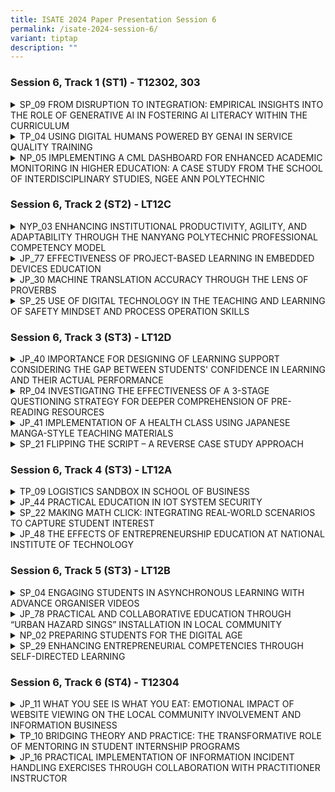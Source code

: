 ```yaml
---
title: ISATE 2024 Paper Presentation Session 6
permalink: /isate-2024-session-6/
variant: tiptap
description: ""
---
```

<h3>Session 6, Track 1 (ST1) - T12302, 303</h3>
<div data-type="detailGroup" class="isomer-accordion isomer-accordion-white">
<details class="isomer-details">
<summary>SP_09 FROM DISRUPTION TO INTEGRATION: EMPIRICAL INSIGHTS INTO THE ROLE
OF GENERATIVE AI IN FOSTERING AI LITERACY WITHIN THE CURRICULUM</summary>
<div data-type="detailsContent" class="isomer-details-content">
<p>Chia Tien Chern<sup>*,a</sup>, Lim Pei Chin<sup>a</sup>, Yanto Jakop<sup>a</sup> and
Victoria Ang<sup>b</sup>
</p>
<p><sup>a</sup>School of Mathematics and Science, Singapore Polytechnic,
Singapore, Singapore</p>
<p><sup>b</sup>School of Life Skills &amp; Communication, Singapore Polytechnic,
Singapore, Singapore</p>
<p><sup>*</sup><a href="mailto:Chia_Tien_Chern@sp.edu.sg" rel="noopener noreferrer nofollow" target="_blank">Chia_Tien_Chern@sp.edu.sg</a>
</p>
<p>Abstract</p>
<p>The recent advancement in AI, in particular Generative Artificial Intelligence
(GAI), presents both challenges and opportunities for the educational sector.
This study explores the integration of GAI within our curriculum, aiming
to enhance AI literacy among students and assess the pedagogical effectiveness
of GAI as a learning assistant. Through a comprehensive literature review,
we identify a notable gap in the systematic incorporation of GAI tools
in teaching and learning processes. Addressing this gap, our research proposes
to incorporate the IDEE model and Bloom’s Taxonomy into the development
of a practical framework for integrating GAI into educational curricula.
The intent of this fusion is to offer educators a systematic framework
by using Bloom’s Taxonomy’s structured approach of cognitive objectives
to advocate the positive and meaningful embracement of GAI tools in educational
settings.</p>
<p></p>
<p>This study presents a case study of integration of GAI into one module
of the Common Core Curriculum (CCC) suite: "Problem-Solving with Creative
and Computational Thinking" (PSCCT). We evaluate the impact of GAI integration
into the curriculum using a mixed-methods approach. The adaptation of the
Meta AI Literacy Scale (MAILS) facilitates a quantitative assessment of
students' AI literacy level. Qualitative data gathered from in-class activity
questions undergo thematic analysis to explore students' experiences and
interactions with GAI in learning activities targeted at different stages
of Bloom’s Taxonomy. This comprehensive approach combines the findings
to address two critical research questions: how the integration of GAI
into the curriculum influences the development of AI literacy among students,
and the effectiveness of integrating GAI into the curriculum.</p>
<p></p>
<p>This study aims to contribute significantly to the discourse on AI in
education by offering a practical framework for GAI integration, alongside
empirical evidence of its educational benefits and insights into its effectiveness.</p>
<p></p>
</div>
</details>
<details class="isomer-details">
<summary>TP_04 USING DIGITAL HUMANS POWERED BY GENAI IN SERVICE QUALITY TRAINING</summary>
<div data-type="detailsContent" class="isomer-details-content">
<p>Sherly Chiech<sup>*,a</sup>, Cyrena Cheong<sup>a</sup>, Tan Cheng Khoon<sup>a </sup>and
Tan Hock Soon<sup>a</sup>
</p>
<p><sup>a</sup>Temasek Polytechnic, Singapore</p>
<p><sup>*</sup><a href="mailto:Sherly_Chiech@tp.edu.sg" rel="noopener noreferrer nofollow" target="_blank">Sherly_Chiech@tp.edu.sg</a>
</p>
<p>Abstract</p>
<p>The objective of this pilot study is to investigate the effectiveness
of using digital humans powered by generative artificial intelligence (GenAI)
in service quality training. There were 69 full-time learners taking the
Service Quality Management subject in the Diploma in Aviation Management
who participated in this study. It was conducted from January to February
2024. A pre and post survey were conducted using the RATER framework, which
measures reliability, assurance, tangibles, empathy and responsiveness
of the students in a given scenario. The pre and post survey were administered
before and after the intervention (role-play with digital humans powered
by GenAI) was introduced. This is used to investigate the extent of a learner’s
improved knowledge, skills and attitudes.</p>
<p></p>
</div>
</details>
<details class="isomer-details">
<summary>NP_05 IMPLEMENTING A CML DASHBOARD FOR ENHANCED ACADEMIC MONITORING IN
HIGHER EDUCATION: A CASE STUDY FROM THE SCHOOL OF INTERDISCIPLINARY STUDIES,
NGEE ANN POLYTECHNIC</summary>
<div data-type="detailsContent" class="isomer-details-content">
<p>J.Chew, W.T. Low, <a href="http://E.Ng" rel="noopener noreferrer nofollow" target="_blank">E.Ng</a>, K.S. Kow</p>
<p><sup>a</sup>Ngee Ann Polytechnic/ School of Interdisciplinary Studies,
Singapore</p>
<p><sup>*</sup><a href="mailto:jeanette_chew@np.edu.sg" rel="noopener noreferrer nofollow" target="_blank">jeanette_chew@np.edu.sg</a>,
<a href="mailto:low_wai_tuck@np.edu.sg" rel="noopener noreferrer nofollow" target="_blank">low_wai_tuck@np.edu.sg</a>, <a href="mailto:evelyn_ng@np.edu.sg" rel="noopener noreferrer nofollow" target="_blank">evelyn_ng@np.edu.sg</a>, <a href="mailto:kow_kok_sing@np.edu.sg" rel="noopener noreferrer nofollow" target="_blank">kow_kok_sing@np.edu.sg</a>
</p>
<p>Abstract</p>
<p>This paper presents the development and implementation of a Coordinating
Module Leader (CML) Dashboard within the School of Interdisciplinary Studies
(IS) in Ngee Ann Polytechnic (NP), aimed at strengthening academic monitoring
and intervention strategies especially for very large modules with approximately
2000 students and 30 tutors each semester. Initiated during the April 2020
semester, the dashboard emerged as a practical response to the evolving
needs of IS, aligning with its commitment to fostering student success
through evidence-informed practices.</p>
<p></p>
<p>The paper showcases IS's proactive approach in recognizing and addressing
emerging educational challenges enabled by data through the development
of the CML Dashboard. The dashboard serves as a versatile tool, offering
insights into student attendance and assessment grades across modules within
the IS CORE Curriculum. Its primary objective is to facilitate early identification
of at-risk students, enabling timely intervention and support mechanisms.</p>
<p></p>
<p>The implementation of the dashboard has also proven productive in enhancing
academic oversight and intervention strategies. By providing CMLs with
data on student performance metrics, educators can make informed decisions
to address academic challenges more effectively. This approach ensures
targeted interventions tailored to the specific needs of students, thereby
maximising the impact of support initiatives.</p>
<p></p>
<p>Additionally, the dashboard enables CMLs to monitor grading consistency
among tutors, ensuring fairness and transparency in assessment practices.
Through comparative analysis, CMLs can identify anomalies or discrepancies,
thereby upholding academic standards and integrity.</p>
<p></p>
<p>This paper discusses the iterative development process of the dashboard,
from initiation to implementation, outlining the challenges encountered
and lessons learned. It aims to provide practical insights for institutions
seeking to enhance academic oversight through technology integration.</p>
<p></p>
<p>The implementation of the CML Dashboard represents a significant step
towards enhancing academic monitoring and intervention in higher education.
By leveraging technology to provide evidence-informed insights, IS demonstrates
its commitment to continuous improvement and student success, fostering
a culture of excellence and accountability within the academic community.</p>
<p></p>
</div>
</details>
</div>
<p></p>
<h3>Session 6, Track 2 (ST2) - LT12C</h3>
<div data-type="detailGroup" class="isomer-accordion isomer-accordion-white">
<details class="isomer-details">
<summary>NYP_03 ENHANCING INSTITUTIONAL PRODUCTIVITY, AGILITY, AND ADAPTABILITY
THROUGH THE NANYANG POLYTECHNIC PROFESSIONAL COMPETENCY MODEL</summary>
<div data-type="detailsContent" class="isomer-details-content">
<p>Siew Wee Kwek<sup>*,a</sup>, Wei Meng Son<sup>b</sup>, Garry Tan<sup>c</sup>,
and Miow Ting Teo<sup>d</sup>
</p>
<p><sup>a</sup>Nanyang Polytechnic/ School of Engineering, Singapore</p>
<p><sup>b</sup>Nanyang Polytechnic/ Centre for Teaching &amp; Learning Development,
Singapore</p>
<p><sup>c</sup>Nanyang Polytechnic/ School of Design &amp; Media, Singapore</p>
<p><sup>d</sup>Nanyang Polytechnic/ School of Information Technology, Singapore</p>
<p><sup>*</sup><a href="mailto:Kwek_Siew_Wee@nyp.edu.sg" rel="noopener noreferrer nofollow" target="_blank">Kwek_Siew_Wee@nyp.edu.sg</a>
</p>
<p>Abstract</p>
<p>The Nanyang Polytechnic (NYP) Professional Competency Model (PCM) revolutionises
the educational landscape by emphasising productivity, adaptability, and
responsiveness at the intersection of artificial intelligence and sustainability.
This model transforms education by strategically reusing learning content
and activities at task and competency unit levels, encapsulated in Reusable
Learning Objects (RLOs). These RLOs developed collaboratively across technical
domains and life skills, enable customised learning experiences across
disciplines, helping NYP align courses with industry demands and respond
promptly to job market needs. By strategically reusing RLOs, NYP saves
workforce and curriculum development resources, enhancing institutional
productivity and adaptability. This paper explores NYP's strategies for
effectively reusing curriculum, learning content, and activities, highlighting
the importance of cross-school collaboration in RLO development. The results
show that when RLOs are seamlessly integrated into the curriculum, they
significantly enhance instructional effectiveness, providing reassurance
about the quality of education. The results from a staff feedback survey
are presented in the paper, providing insights into the perceived quality
and usefulness of RLOs and ease of integration into lessons. Despite acknowledging
implementation challenges, the survey offers valuable lessons and areas
for improvement. This feedback loop ensures the continuous refinement and
optimisation of the NYP PCM to meet evolving educational needs, underscoring
its relevance in the current educational landscape. This paper contributes
to the ongoing discourse on teaching and learning paradigms in the age
of AI and sustainability, advocating for the strategic adoption of RLOs
as a catalyst for educational innovation and institutional resilience.
The transformative potential of this approach addresses the multi-faceted
challenges facing education, reinforcing the importance of adaptability
and resource efficiency in modern educational frameworks.</p>
<p></p>
</div>
</details>
<details class="isomer-details">
<summary>JP_77 EFFECTIVENESS OF PROJECT-BASED LEARNING IN EMBEDDED DEVICES EDUCATION</summary>
<div data-type="detailsContent" class="isomer-details-content">
<p>Yuma Yoshimoto<sup>*,a</sup>, Yoshinosuke Kato<sup>b</sup>, Tomohiro Aoki<sup>c</sup>,
Toshihiko Tsutsui<sup>b</sup>, Jun Matsukubo<sup>a</sup>
</p>
<p><sup>a</sup>National Institute of Technology, Kitakyushu College, Fukuoka,
Japan</p>
<p><sup>b</sup>Ubiquitous AI Corporation, Tokyo, Japan</p>
<p><sup>c</sup>Renesas Electronics Corporation, Tokyo, Japan</p>
<p><sup>*</sup><a href="mailto:yoshimoto@kct.ac.jp" rel="noopener noreferrer nofollow" target="_blank">yoshimoto@kct.ac.jp</a>
</p>
<p>Abstract</p>
<p></p>
<p>In recent years, the proliferation of computers has underscored the critical
role of technology, particularly in embedded devices where microcomputers
are pivotal. Developing with microcomputers requires skills in hardware
integration and real-time performance, posing significant learning challenges.
This study details a six-month course using the "RA6M5" microcomputer,
divided into three phases. In the first phase, students acquire comprehensive
knowledge of embedded systems and electronic circuits. The second phase
involves lectures and practical exercises on systems thinking, microcomputer
architecture, and real-time operating systems (RTOS). In the third phase,
students engage in project-based learning, designing and developing prototype
embedded systems. Participants reported high levels of satisfaction and
improved understanding, although they noted areas for improvement such
as time constraints and clarity of explanations. This study demonstrates
the effectiveness of project-based learning in embedded device education.</p>
<p></p>
</div>
</details>
<details class="isomer-details">
<summary>JP_30 MACHINE TRANSLATION ACCURACY THROUGH THE LENS OF PROVERBS</summary>
<div data-type="detailsContent" class="isomer-details-content">
<p>S.K. Kawakami<sup>*,a</sup>
</p>
<p><sup>a</sup>Humanities Department, National Institute of Technology, Matsue
College, Matsue, Japan</p>
<p><sup>*</sup><a href="mailto:s-kawakami@matsue-ct.ac.jp" rel="noopener noreferrer nofollow" target="_blank">s-kawakami@matsue-ct.ac.jp</a>
</p>
<p>Abstract</p>
<p>Language teachers often discourage students’ use of translation software.
However, machine translation is a tool that can be effective when used
correctly and with understanding of its limitations. In first- and second-year
English communication classes, about 600 students learned about machine
translation and how to use it. Before talking about acceptable uses of
machine translation, it is important to consider its accuracy. In order
to consider the accuracy of machine translation, students worked in groups
on an activity using Google Translate, DeepL, and Bing to translate English
and Japanese proverbs from one language into the other. Proverbs are a
great way to measure accuracy because the words in the proverbs used to
express the same meaning are very different from one language to the next.
Before the class, students had used Quizlet word sets to study the proverbs,
so they would know the equivalent proverbs before doing the activity. This
knowledge was important so they could consider the accuracy of the translations.
At the beginning of class before the activity, students completed a short
survey about how they use machine translation and how accurate they think
it is. Before the collaborative portion of the activity, we then talked
about the different types of translations they were likely to encounter.
During the activity, students worked in groups and completed a spreadsheet
with the translations produced by the machine translation software. They
were told to notice the translations and how correct they think the translations
are while completing the table. Once all of the proverbs were translated,
there was a discussion about what makes a correct and good translation.
After the activity, students completed a second survey about what they
learned about machine translation and how their perceptions of its accuracy
had changed. This paper will look at the current accuracy of and recent
evolution of machine translation, how the proverb translation activity
was executed, and how it impacted students’ perceptions of machine translation.</p>
<p></p>
</div>
</details>
<details class="isomer-details">
<summary>SP_25 USE OF DIGITAL TECHNOLOGY IN THE TEACHING AND LEARNING OF SAFETY
MINDSET AND PROCESS OPERATION SKILLS</summary>
<div data-type="detailsContent" class="isomer-details-content">
<p>Yunyi Wong<sup>*,a</sup>, Ai Ye Oh<sup>a</sup>, Katerina Yang<sup>a</sup> and
Sin-Moh Cheah<sup>a</sup>
</p>
<p><sup>a</sup>Singapore Polytechnic, School of Chemical &amp; Life Sciences,
Singapore</p>
<p><sup>*</sup><a href="mailto:WONG_Yunyi@sp.edu.sg" rel="noopener noreferrer nofollow" target="_blank">WONG_Yunyi@sp.edu.sg</a>
</p>
<p>Abstract</p>
<p>The Diploma in Chemical Engineering (DCHE) implemented a suite of 4 skills-based
module in its spiral curriculum to progressively develop in students a
safety mindset alongside the technical competencies required by process
technicians in the chemical processing industries as specified in the Singapore
Skills Framework. The work reported in this paper focusses on the training
of students to prepare equipment for maintenance (mechanical work) in a
module Process Operation Skills 1 (POS1). Preparation of equipment to render
it safe for maintenance requires students to apply Workplace Safety and
Health (WSH) through identification of hazards and the control measures
to take, and application of the Safe System of Work (SSoW) framework and
Standard Operating Procedure (SOP) according to the process where the equipment
is used. Due to the students' lack of real-world working experience and
the absence of prior experience in mechnical work, learning of WSH and
SSoW in this context was done by referencing prior knowledge of WSH learnt
previously then scaffolded gradually across several learning activities
in POS1. Research has shown that immersive digital technology benefits
student learning through its degree of realism that allows easy transfer
of learnt skills and knowledge to real life and its student-centricness
that allows self-paced learning, and repeated practice for tasks. Therefore,
an Immersive Virtual Experiment (IVE) made in-house to isolate a control
valve was used to develop competency in preparing an equipment for maintenance.
Students will then demonstrate competency by transferring this learning
to the preparation of a process equipment by isolating a pump in a pump
circuit on a physical test skid in the workshop. Survey findings showed
that the IVE was effective as students were more engaged and could better
visualise and understand the rationale behind the steps to isolate a control
valve. Most agreed or strongly agreed that they felt more prepared to demonstrate
knowledge transfer to isolating and preparing a pump (equipment) for maintenance
in a physical setup. Finally, plans to continue development of the safey
mindset and other technical competences for process technicians using digital
technology in the DCHE curriculum are shared.</p>
<p></p>
</div>
</details>
</div>
<p></p>
<h3>Session 6, Track 3 (ST3) - LT12D</h3>
<div data-type="detailGroup" class="isomer-accordion isomer-accordion-white">
<details class="isomer-details">
<summary>JP_40 IMPORTANCE FOR DESIGNING OF LEARNING SUPPORT CONSIDERING THE GAP
BETWEEN STUDENTS' CONFIDENCE IN LEARNING AND THEIR ACTUAL PERFORMANCE</summary>
<div data-type="detailsContent" class="isomer-details-content">
<p>T. Niwa<sup>*,a</sup> and T. Wakasa<sup> a</sup>&nbsp;</p>
<p><sup>a</sup>Institute of Technology, Hachinohe College, Hachinohe, Japan&nbsp;</p>
<p><sup>*</sup><a href="mailto:niwa-g@hachinohe.kosen-ac.jp" rel="noopener noreferrer nofollow" target="_blank">niwa-g@hachinohe.kosen-ac.jp</a>&nbsp;</p>
<p>Abstract</p>
<p>We discuss the importance of learning support based on the study of correlations
between students' self-confidence and their actual learning performance
performance. Kosen in regional cities face the problem of a declining birth
rate problems, and often can't have enough applicants. Therefore, we have
to accept all applicants as new students. This means that an entrance examination
will not be functional enough to screen students' academic performance.
In view of the current situation, it is considered necessary for Kosen
to provide learning support for a wider range of academic performance levels
in order to maintain their educational level. On the other hand, students’
confidence in learning affects their motivation to learn and their future
careers. If students face some problems that decrease their motivation,
we read a sign of them and need to link to learning support. However, it
is very difficult to monitor each student's motivation to learn. Therefore,
we have tried to assess the freshmen's confidence in learning from their
scores on regular exams, which they predict themselves.</p>
<p>We ask each student the ideal (target) score they would like to get and
the realistic score (hereafter, realistic target score) they believe they
can get based on their self-assessment of learning just before each exam.
The survey included 156 freshmen and was conducted in all learning subjects.
In particular, we focus on the difference between the target score and
the actual exam score in each subject and define this difference as "confidence
in learning" in this round-year study. As a result, we find that the actual
score exceeds the realistic target score in the case of medium performing
students in each subject, and conversely, in the case of low performing
students, the realistic target score exceeds the actual score. These can
be observed throughout an academic year, and the tendency is also consistent
with the tendency indicated by the Dunning-Kruger effect, one of the cognitive
biases. As a result of the round-year survey, middle-performing students
will be able to assess appropriately. We conclude that it is considered
necessary for Kosen to provide learning support based on each confidence
in learning to maintain their educational level. We will discuss relationships
between learning support for students and their confidence in learning
quantitatively.</p>
<p></p>
</div>
</details>
<details class="isomer-details">
<summary>RP_04 INVESTIGATING THE EFFECTIVENESS OF A 3-STAGE QUESTIONING STRATEGY
FOR DEEPER COMPREHENSION OF PRE-READING RESOURCES</summary>
<div data-type="detailsContent" class="isomer-details-content">
<p>G., Sibal<sup>*,a</sup>, A. Ramli<sup>a</sup> and I. Tay<sup>b</sup>
</p>
<p><sup>a</sup>School of Applied Science, Republic Polytechnic, Singapore</p>
<p><sup>b</sup>Office of Industry and Career Services, Republic Polytechnic,
Singapore</p>
<p><sup>*</sup><a href="mailto:gunjan_sibal@rp.edu.sg" rel="noopener noreferrer nofollow" target="_blank">gunjan_sibal@rp.edu.sg</a>
</p>
<p>Abstract</p>
<p>To learn effectively, students must develop proficient reading skills,
encompassing various strategies for comprehending text. Among these strategies,
questioning enable learners to delve deeper into the content, exploring
key concepts, theories, and issues Posing questions before, during, and
after reading facilitates purposeful engagement, allowing readers to speculate
about events at various stages, clarify confusion, and monitor their understanding.
Hence, understanding the significance of questioning in the reading process
is essential for educators to cultivate proficient readers. The aim of
this project was to investigate the effectiveness of a 3-stage questioning
strategy in deeper comprehension of pre-reading resources. The strategy
involves posing questions before, during, and after engaging with the reading
materials, by guiding students' thought processes and fostering deeper
understanding.</p>
<p></p>
<p>This two-semester research project involved dividing a module into two
groups, A and B, each with approximately 75 students. Pre-reading resources
were provided to both groups, with the intervention group using a padlet
platform to record the generated questions before, during, and after reading.
Pre- and post-reading quizzes assessed comprehension, and data from surveys
and focus group interviews evaluated the strategy's effectiveness. Students
post reading quizzes score was higher than the pre-reading quizzes score,
but the different was statistically non-significant. The survey study showed
that more than 65% of students agree and strongly agree that the 3-stage
questioning strategy stimulated their prior knowledge, triggered their
curiosity and prepared them for upcoming lesson. The qualitative data from
the focus group discussion indicated that employing the 3-stage questioning
strategy increased active learning, critical thinking, and deeper comprehension.</p>
<p></p>
</div>
</details>
<details class="isomer-details">
<summary>JP_41 IMPLEMENTATION OF A HEALTH CLASS USING JAPANESE MANGA-STYLE TEACHING
MATERIALS</summary>
<div data-type="detailsContent" class="isomer-details-content">
<p>Kenzo Kato*,a, Eikoh Chida<sup>a</sup>, Rie Nakajima<sup>b</sup> and Yukimasa
Kato<sup>b</sup>
</p>
<p><sup>a</sup>National Institute of Technology, Ichinoseki College, Japan</p>
<p><sup>b</sup>Nihon University, Japan</p>
<p><sup>*</sup><a href="mailto:kenzokato@ichinoseki.ac.jp" rel="noopener noreferrer nofollow" target="_blank">kenzokato@ichinoseki.ac.jp</a>
</p>
<p>Abstract</p>
<p>This study aimed to use manga-incorporated health education materials
in health education and examine their effects on students' health knowledge
and their attitudes and impressions toward health education A total of
128 fourth-grade students at the National Institute of Technology, Ichinoseki
College were included in the study. The students participated in a health
class using manga-style teaching materials and answered questionnaires.
Questionnaires included a health knowledge test, a health class attitude
scale, and a health class subjective evaluation scale. The knowledge test
and the health class attitude scale were completed the day before the class
and at the end of the class. The knowledge test scores were compared using
a paired t-test, and significant differences were found before and after
the class. On the health class attitude scale, the percentage of students
who answered "Yes" to the question "The content covered in the health class
is interesting" increased from 46.9% before the class to 78.9% after the
class. The percentage of students who answered "Yes" to the question "The
health class has increased my interest in current health issues" increased
from 58.6% before the class to 83.6% after the class. In the subjective
evaluation scale of the health class, about 80% of the students responded
positively to the questions about the quality of the teaching materials
and the class attitude, such as "The teaching methods and materials were
well designed" and "I was enthusiastic about the class". Therefore, the
students responded positively to the manga-style teaching materials used
in this study. It is also believed that one of the reasons for the students'
active participation in the class was that the teaching materials increased
their interest in the content of the class. Through the incorporation of
manga materials in health education, students' health knowledge and their
attitudes and impressions toward health education improved.</p>
<p></p>
</div>
</details>
<details class="isomer-details">
<summary>SP_21 FLIPPING THE SCRIPT – A REVERSE CASE STUDY APPROACH</summary>
<div data-type="detailsContent" class="isomer-details-content">
<p>Raja Liyana<sup>*</sup>
</p>
<p><sup>a</sup>School of Chemical &amp; Life Sciences/ Diploma in Optometry,
Singapore Polytechnic, Singapore</p>
<p><sup>*</sup><a href="mailto:raja_liyana@sp.edu.sg" rel="noopener noreferrer nofollow" target="_blank">raja_liyana@sp.edu.sg</a>
</p>
<p>Abstract</p>
<p>This study explores the efficacy of reverse case study approach in optometry
training, where final year Diploma in Optometry (DOPT) students create
and solve cases akin to real-world scenarios. The approach was implemented
in the final year of clinical module, Paediatric Optometry, with the highlight
“Flip the Script” where student groups are paired and role-play as both
paediatric patients with the case history they created and as optometrist
performing case history procedures. Data were gathered from surveys of
students from the 2021 to 2023 cohorts, utilising 5 quantitative Likert
scale questions and 1 open-ended question to gauge their learning experiences.
Students' performances are assessed both during the role-play activity
in Term 1 and competency performance conducted at the end of the semester
in Term 2. The effects of the reverse case study are evaluated through
various metrics, including performance skills like information gathering,
questioning techniques and soft skills, as well as thinking skills with
diagnostic accuracy. A positive impact on learning was recorded across
all cohorts (n=138), with statistically significant improvements observed
in competency assessments post-implementation of reverse case study approach
(n=101, p value &lt;0.05). This study demonstrates the effectiveness and
potential of reverse case studies in enhancing the learning outcomes in
optometry education.</p>
<p></p>
</div>
</details>
</div>
<p></p>
<h3>Session 6, Track 4 (ST3) - LT12A</h3>
<div data-type="detailGroup" class="isomer-accordion isomer-accordion-white">
<details class="isomer-details">
<summary>TP_09 LOGISTICS SANDBOX IN SCHOOL OF BUSINESS</summary>
<div data-type="detailsContent" class="isomer-details-content">
<p>Foo Choo Yen<sup>a</sup>, Murray Ho<sup>b</sup> and James Chua<sup>c</sup>
</p>
<p>Temasek Polytechnic/School of Business</p>
<p><sup>a</sup><a href="mailto:chooyen@tp.edu.sg" rel="noopener noreferrer nofollow" target="_blank">chooyen@tp.edu.sg</a>, <sup>b</sup>
<a href="mailto:murray_ho@tp.edu.sg" rel="noopener noreferrer nofollow" target="_blank">murray_ho@tp.edu.sg</a>, <sup>c</sup><a href="mailto:chua_james_js@tp.edu.sg" rel="noopener noreferrer nofollow" target="_blank">chua_james_js@tp.edu.sg</a>
</p>
<p>Abstract</p>
<p>By introducing technology in a tangible and accessible manner, the Logistics
Sandbox aims to demystify critical Industry 4.0 (i4.0) technologies for
business students. Through early exposure to these transformative technologies,
students are primed to cultivate a deeper understanding and affinity towards
applied Industry 4.0 concepts. This initiative serves as a precursor to
future coursework in smart manufacturing and logistics, nurturing a fertile
ground for further exploration and innovation. Within the Logistics Sandbox,
six experiential stations have been curated to facilitate hands-on workshops
lasting from one to three hours each. These stations are tailored for versatility,
enabling their deployment in various learning and outreach initiatives
across diverse locations. The stations include Sensor Applications in Warehouse
Environmental Monitoring and Carton Box Dimensioning, Warehouse Motion
Monitoring with Camera, Warehouse Order Picking &amp; Routing Optimization
Game, Introduction to Robotics, Logistics Data Analytics &amp; Demand Forecasting,
and simulating Distribution Centre Picking Operations through VR. Each
station provides practical insights and hands-on activities to ignite learners’
curiosity and enhance their understanding of key logistics technologies.
Trial workshops were conducted for students as knowledge-building exercises
on how to facilitate workshops for a varied target audience, ranging from
pre-poly students to freshmen business students. The goal was to introduce
participants to the evolving landscape of technology in their respective
industries, from the early stages of Industry 1.0 to the advancements of
Industry 4.0. The feedback from participants highlighted the workshops
impact, with many students expressing how the sessions expanded their horizons
and provided valuable insights into technology-driven solutions. A number
of participants expressed their desire to continue exploring the technology
associated with the Logistics Sandbox, demonstrating an interest in technology
related experiential learning.</p>
<p></p>
</div>
</details>
<details class="isomer-details">
<summary>JP_44 PRACTICAL EDUCATION IN IOT SYSTEM SECURITY</summary>
<div data-type="detailsContent" class="isomer-details-content">
<p>T. Yukawa<sup>*,a</sup>, T. Ogino<sup>b,c</sup> and J. Takubo<sup>d</sup>
</p>
<p><sup>a</sup>Nagaoka University of Technology, Nagaoka-shi, Niigata, Japan</p>
<p><sup>b</sup>ZeroOne Laboratory LLC., Shinagawa-ku, Tokyo, Japan</p>
<p><sup>c</sup>Institute of Information Security, Yokohama-shi, Kanagwa,
Japan</p>
<p><sup>d</sup>MASTTOP, Inc., Shinagawa-ku, Tokyo, Japan</p>
<p><sup>*</sup><a href="mailto:yukawa@vos.nagaokaut.ac.jp" rel="noopener noreferrer nofollow" target="_blank">yukawa@vos.nagaokaut.ac.jp</a>
</p>
<p>Abstract</p>
<p>This paper describes the IoT security education course established within
the Information and Management Systems Engineering Program at Nagaoka University
of Technology. Exercising penetration testing in security education programs
is highly effective for students to consolidate their knowledge and skills.
However, conducting such tests in an actual environment is illegal. To
address this challenge, a virtual environment (cyber range) simulating
a smart home system was developed, and hands-on exercises utilizing this
environment was designed. This paper presents the design of the course,
the design of the training equipment, the scenarios of the hands-on exercises
and the results of the course practice.</p>
<p></p>
</div>
</details>
<details class="isomer-details">
<summary>SP_22 MAKING MATH CLICK: INTEGRATING REAL-WORLD SCENARIOS TO CAPTURE STUDENT
INTEREST</summary>
<div data-type="detailsContent" class="isomer-details-content">
<p>Quek Kai Leong<sup>a</sup>
</p>
<p><sup>a</sup>School of Mathematics and Science, Singapore Polytechnic,
Singapore</p>
<p><sup>*</sup><a href="mailto:quek_kai_leong@sp.edu.sg" rel="noopener noreferrer nofollow" target="_blank">quek_kai_leong@sp.edu.sg</a>
</p>
<p>Abstract</p>
<p>Instruction Traditional math instruction often leads to student disengagement.
Students struggle to see the relevance of the skills they're learning,
resulting in a disconnect between theory and practical application. This
action research addresses this challenge by introducing real-world application
problems through short trigger videos before teaching the necessary mathematical
skills. This "begin with the end in mind" approach aims to spark student
interest and curiosity at the outset, fostering a deeper understanding
of the purpose and relevance of the mathematical concepts being taught.</p>
<p>The study involved dividing module topics into manageable blocks. Each
block features three key elements:</p>
<p>1. Trigger Video: A captivating video (around 6 minutes) introduces a
real-world application problem. It is designed to be relevant to students'
lives and experiences.</p>
<p>2. Skill Development: Targeted instruction focused on the mathematical
skills needed to solve the application problem.</p>
<p>3. Application Practice: Students apply the newly acquired skills to solve
the application problem introduced in the trigger video.</p>
<p>The duration of a block (1-4 weeks) depends on the complexity of the application
problem. One of the blocks included an additional assignment related to
the application.</p>
<p>Surveys using a Likert scale and open-ended questions were administered
to students and teachers. 14 staff and 566 students from 4 schools participated
in the surveys. The results indicated that the application problems piqued
student interest in math and helped them see its relevance in real life.
Most teachers found this approach of introducing the application first
to be more beneficial than the traditional method of teaching skills first.
Implementing this approach in another math module yielded similar positive
results.</p>
<p>This research proposes a portable pedagogy that has the potential to be
applied across math modules to enhance student engagement and foster a
deeper understanding of the subject's relevance.</p>
<p></p>
</div>
</details>
<details class="isomer-details">
<summary>JP_48 THE EFFECTS OF ENTREPRENEURSHIP EDUCATION AT NATIONAL INSTITUTE
OF TECHNOLOGY</summary>
<div data-type="detailsContent" class="isomer-details-content">
<p>Kaori ONITA</p>
<p>National Institute of Technology, Fukushima College/Business Communication,
Fukushima, Japan</p>
<p><a href="mailto:onita@fukushima-nct.ac.jp" rel="noopener noreferrer nofollow" target="_blank">onita@fukushima-nct.ac.jp</a>
</p>
<p>Abstract</p>
<p>In this study, the effectiveness of entrepreneurship education at the
National Institute of Technology is discussed. The National Institute of
Technology called KOSEN is one of Japan's higher education institutions
where students mostly specialize in engineering. The Ministry of Education,
Culture, Sports, Science and Technology (MEXT) started entrepreneurship
education at Kosen in 2023. What is the effect of the entrepreneurship
education on KOSEN students? This study examines the effect of the entrepreneurship
education based on the case surveys. The entrepreneurship education started
in 2023 at KOSEN. The entrepreneurship education at Fukushima KOSEN is
an optional subject for the first-year students. In this study, the author
provided the questionnaire to the students. The author assigned the students
essays because the author tries to find the details of student’s attitude
in the essay. The author analyzed their essays using KH-Coder text analyzer
which is available as a computer software package for text mining. In this
study, the students have positive impacts on tolerance for uncertainty,
interpersonal skills, initiative, and proactivity. In addition, the students
improve their communication and teamwork. The students could collaborate
and communicate with each other, and they created business ideas throughout
the course. In this study, positive effects of entrepreneurship education
at Fukushima KOSEN were shown.</p>
<p></p>
</div>
</details>
</div>
<p></p>
<h3>Session 6, Track 5 (ST3) - LT12B</h3>
<div data-type="detailGroup" class="isomer-accordion isomer-accordion-white">
<details class="isomer-details">
<summary>SP_04 ENGAGING STUDENTS IN ASYNCHRONOUS LEARNING WITH ADVANCE ORGANISER
VIDEOS</summary>
<div data-type="detailsContent" class="isomer-details-content">
<p>Soo Bee Hong</p>
<p>Singapore Polytechnic/School of Electrical &amp; Electronic Engineering,
Singapore</p>
<p><a href="mailto:Soo_Bee_Hong@sp.edu.sg" rel="noopener noreferrer nofollow" target="_blank">Soo_Bee_Hong@sp.edu.sg</a>
</p>
<p>Abstract</p>
<p>Covid-19 was the catalyst for many changes in pedagogy, one of which included
the adoption and acceptance of asynchronous lectures. A recent large-scale
study with 1214 respondents found that students have positive attitudes
towards asynchronous lectures and find the medium efficacious (Soo et al.,
2023). However, this result comes with the important caveat that the students
prefer “social presence” in the recorded videos (which, in the study, comprises
of live narration and/or a teacher’s thumbnail). Subsequently, a second
survey with 3159 participants was conducted to investigate the effectiveness
of student engagement during asynchronous lectures. It was observed that
modules with lower engagement scores had predominantly relied on external
open-source learning materials that are commonly adopted by many higher
education institutions for professional certification. While these certified
resources facilitate valuable industry connections and enhance graduates’
marketability, this sparks concern regarding their efficacy in student
learning experiences because of the noted low level of engagement. In view
of the students’ desires for the instructor presence during learning, the
lack of engagement may stem from the lack of “social presence” in the external
learning materials rather than the quality of the materials.</p>
<p></p>
<p>Thus, to test this hypothesis, pre-recorded advance organiser videos were
developed to enhance the asynchronous learning experience with social presence.
These advance organisers serve as scaffolding for complex concepts, promoting
greater engagement with the course materials. The approach integrated quantitative
and qualitative analyses through surveys and content review. A two-tailed
statistical analysis of students’ survey results found that implementing
advance organizer videos significantly improved students’ self-reported
engagement levels from 4.23 to 4.63, (t (228) = 2.07, P = 0.0390). This
underscores the significance of maintaining human connection and adapting
tried-and-true methods of student engagement, even with the rising popularity
of asynchronous lectures.</p>
<p></p>
<p>This paper documents students’ favourable responses to advance organiser
videos and offers recommendations for optimising their implementation.
The authors hope these insights drawn from student experiences will provide
valuable guidance to educators aiming to enhance instructional strategies
within open-source learning contexts.</p>
<p></p>
</div>
</details>
<details class="isomer-details">
<summary>JP_78 PRACTICAL AND COLLABORATIVE EDUCATION THROUGH “URBAN HAZARD SINGS”
INSTALLATION IN LOCAL COMMUNITY</summary>
<div data-type="detailsContent" class="isomer-details-content">
<p>Keisuke OHASHI<sup>*,a</sup>
</p>
<p><sup>a</sup>National Institute of Technology, Ishikawa College /Department
of Civil Engineering, Tsubata, Japan</p>
<p><sup>*</sup><a href="mailto:ohasikei@ishikawa-nct.ac.jp" rel="noopener noreferrer nofollow" target="_blank">ohasikei@ishikawa-nct.ac.jp</a>
</p>
<p>Abstract</p>
<p>Japan faces frequent natural disasters due to its geographical location.
The archipelago lies within the Ring of Fire, where approximately 80% of
the world’s active volcanoes are concentrated. Consequently, the entire
Japanese territory is susceptible to high seismic risk. Although the regions
that have risks of flood and tsunami are limited to the alluvial plains
that account 10% of the territory, they account 50% of the population in
Japan and 75% of the assets.</p>
<p></p>
<p>In 2020, the ruling government introduced the concept of Self-help, Mutual
Aid, and Public Assistance for disaster response. The order of sequence
of these words emphasizes self-help as the most critical activity immediately
after a disaster happens. Given that many disasters escalate over time,
minimizing the lead time—the time required to move to a safe location immediately
after a disaster event—is crucial for survival. Therefore, in regional
disaster preparedness, lead time is equivalent to the time it takes to
travel from the current location to an evacuation area. To reduce evacuation
time, students at the National Institute of Technology, Ishikawa College
(Ishikawa KOSEN) have been promoting the use of Urban Hazard Signs since
2022. This sign consists of a pictogram, an evacuation site name, a distance,
and a QR code indicating evacuation routes. A total of a dozen signs in
2022 and 142 signs in 2023 were installed, covering the entire target area.
The installation process involved coordination with stakeholders such as
local municipalities and residents based on iterative cycles of feedback,
on-site surveys, trial production, placement, and post-installation surveys.</p>
<p></p>
<p>This initiative, combining regional challenges and practical education,
received high acclaim in the National Institute of Technology Contests
and achieved consecutive awards in 2022 and 2023. Furthermore, a local
municipality, Tsubata Town has entrusted the sign installation task to
Ishikawa KOSEN in its 2023 supplementary budget, with plans for continued
activities in subsequent years.</p>
<p></p>
</div>
</details>
<details class="isomer-details">
<summary>NP_02 PREPARING STUDENTS FOR THE DIGITAL AGE </summary>
<div data-type="detailsContent" class="isomer-details-content">
<p>Henry Koh<sup>*</sup> and Lula Chee</p>
<p>Ngee Ann Polytechnic, School of Business &amp; Accountancy, Singapore</p>
<p><sup>*</sup><a href="mailto:kce@np.edu.sg" rel="noopener noreferrer nofollow" target="_blank">kce@np.edu.sg</a>
</p>
<p>Abstract</p>
<p>In a world defined by rapid technological change and the blurring of traditional
business functions, educators face the challenge of infusing technology
into existing curricula while equipping students with 21st-century skill
sets for success in the workplace. This paper presents an innovative approach
to transformational business education, developed and implemented at Ngee
Ann Polytechnic in Singapore.  </p>
<p></p>
<p>Traditional academic programs often fail to keep pace with the rapid technological
changes in the workplace. This leaves graduates unprepared for the demands
of a digital economy.  The Business Digitalisation Track (BDT) at Ngee
Ann Polytechnic's School of Business and Accountancy (BA) addresses this
gap. The BDT's focus on digital skills provides students with the essential
tools to navigate this evolving business landscape. </p>
<p></p>
<p>The BDT is a one-year, cross-diploma program integrating internships for
selected final-year students. The program's core strategies are to "bring
the industries into the classroom" and "bring the classroom into the industries."
This is achieved through a collaborative model with industry partners,
who co-design, co-teach, and co-evaluate courses alongside educators. </p>
<p></p>
<p>BDT's unconventional curricular structure features an emphasis on competency-based
training, replacing traditional modules and exams with intensive workshops,
seminars, real-world company projects, and industry-based certifications.
Two project-based internships are integrated into the curricular structure
to enhance digital skills application and knowledge acquisition.</p>
<p></p>
<p>Student and industry feedback indicate significant learner transformation.
Students gain relevant digital skills, enhanced adaptability, and independence.
Companies value student contributions in projects such as digital playbooks
and livestreaming. The program's model has influenced changes within BA’s
other diploma programmes and has been adapted for adult learners pursuing
Continuing Education and Training (CET) at NP.  As a case in point, a new
programme in Digital Marketing &amp; Digital Commerce, modelled after the
BDT, was introduced for working adults planning career transitions.  </p>
<p></p>
<p>A survey to evaluate the curricula structure of the BDT was conducted
in 2020 and the results validated the effectiveness of the program.  Results
show that a vast majority of students were in strong agreement that the
structure of this programme had a positive impact on their learning and
motivation.</p>
<p></p>
<p>The BDT's success demonstrates the value of industry collaboration in
preparing students for the complexities of digital business.  Looking ahead,
plans for scaling include extending "classroom in the industry" through
broader and deeper industry partnerships.</p>
<p></p>
</div>
</details>
<details class="isomer-details">
<summary>SP_29 ENHANCING ENTREPRENEURIAL COMPETENCIES THROUGH SELF-DIRECTED LEARNING</summary>
<div data-type="detailsContent" class="isomer-details-content">
<p>Edwin Seng, Lynn Lam, Cynthia Lam and Angela Koh</p>
<p>Singapore Polytechnic/School of Business, Singapore</p>
<p><a href="mailto:Edwin_Seng@sp.edu.sg" rel="noopener noreferrer nofollow" target="_blank">Edwin_Seng@sp.edu.sg</a>
</p>
<p>Abstract</p>
<p>This study examines the effectiveness of the Business Essentials Through
Action (BETA) module at the Singapore Polytechnic School of Business in
fostering entrepreneurial competencies through self-directed learning.
Our research anchors on the premise that self-directed learning, as a critical
component of entrepreneurial education, enhances critical thinking, creativity,
resilience, and adaptability—skills vital for navigating today’s business
challenges. Utilising a mixed-methods approach, the study contrasts the
entrepreneurial competencies of students engaged in the BETA module with
those in a traditional curriculum. Quantitative assessments through pre-post
tests and qualitative insights from focus groups were used to evaluate
the impact of the BETA module. The findings suggest significant improvements
in competencies such as "Opportunity Seeking and Initiative," "Persistence,"
"Demand for Efficiency and Quality," and "Systematic Planning and Monitoring"
for students in the BETA group compared to their peers. This study contributes
to the educational discourse by demonstrating how integrative frameworks
combining experiential learning with reflective practices can effectively
cultivate the entrepreneurial skills necessary for today’s complex economic
landscape. The results underscore the potential of self-directed learning
models to bridge gaps in traditional education methods and significantly
enhance entrepreneurial competency development.</p>
<p></p>
</div>
</details>
</div>
<p></p>
<h3>Session 6, Track 6 (ST4) - T12304</h3>
<div data-type="detailGroup" class="isomer-accordion isomer-accordion-white">
<details class="isomer-details">
<summary>JP_11 WHAT YOU SEE IS WHAT YOU EAT: EMOTIONAL IMPACT OF WEBSITE VIEWING
ON THE LOCAL COMMUNITY INVOLVEMENT AND INFORMATION BUSINESS</summary>
<div data-type="detailsContent" class="isomer-details-content">
<p>Hiromi Hanawa<sup>*</sup>
</p>
<p>National Institute of Technology, Fukushima College, Department of Business
Communication, Iwaki, Japan</p>
<p><sup>*</sup><a href="mailto:kato-h@fukushima.kosen-ac.jp" rel="noopener noreferrer nofollow" target="_blank">kato-h@fukushima.kosen-ac.jp</a>
</p>
<p>Abstract</p>
<p>Advertising with food photos on websites has commonly utilized among web
marketers, as local restaurants have emphasized emotional impact of digital
images using interactive information services with customers. However,
due to declining local population and aging society, current situation
is that information technology implementation in the local areas has fell
behind, and it has been difficult to revitalize the local businesses and
create a new information service. Open and consumer-centred online communication
and interaction over human-centred computing are required in order to promote
local business revitalization.</p>
<p></p>
<p>As a solution to the problem, multi-institution collaborations such as
the local colleges and universities, the local city hall, and the local
chambers of commerce has created a new information service as well as opportunities
of students’ learning in website technology and development. In particular,
a group of local restaurants that had sales reduction have been supported
by multi-institution collaboration websites that college students developed
in order to revitalize the local businesses.</p>
<p></p>
<p>This study tested two hypotheses. Firstly, Websites would increase involvement,
which improve online communication among people and lead to increase the
potential restaurant customers. Secondly, digitalization would promote
local establishment, that is, creation of information services requires
human resources who stay in the region and engage in that information technology
businesses.</p>
<p></p>
<p>Data has been obtained from the National Household Survey, website analytics,
website usability test, and the local Chamber of Commerce data to conduct
hypothesis test. Data analysis found that frequent view of product photos
increased consumers’ interest, and reduced consumers’ emotional stress
against unfamiliar food. As a result, two hypotheses were supported with
positive effects that websites increased online activities and involvement
to the local restaurants, and has established a new information business
and handover in the local area even after COVID-19.</p>
<p></p>
<p>This research supports multi-institution collaboration with utilizing
open data, and provides design of human-centred informatics that may create
potential local businesses in a wide range of areas.</p>
<p></p>
</div>
</details>
<details class="isomer-details">
<summary>TP_10 BRIDGING THEORY AND PRACTICE: THE TRANSFORMATIVE ROLE OF MENTORING
IN STUDENT INTERNSHIP PROGRAMS</summary>
<div data-type="detailsContent" class="isomer-details-content">
<p>S.G. Andrew Kor</p>
<p>Temasek Polytechnic/School of Engineering/Student Development, Singapore</p>
<p><a href="mailto:Andrew_KOR@tp.edu.sg" rel="noopener noreferrer nofollow" target="_blank">Andrew_KOR@tp.edu.sg</a>
</p>
<p>Abstract</p>
<p>This paper explores the vital role of effective mentoring in student internship
programs at Temasek Polytechnic (TP) School of Engineering, focusing on
its impact on career development. In today's dynamic educational landscape,
fostering connections between academic institutions and industries is crucial
for preparing students for real-world challenges and advancing professional
development in a VUCA (Volatility, Uncertainty, Complexity, and Ambiguity)
environment. Mentoring stands as the linchpin of successful student internships,
guiding students through industry intricacies and fostering holistic development.
This guidance equips students with practical skills and a deeper understanding
of their chosen fields. Educators engaged in attachment programs also benefit
from mentoring relationships, gaining valuable perspectives, and refining
teaching methods. On-campus flash mentoring activities offer students diverse
perspectives and networking opportunities within condensed timeframes,
illuminating various career paths and industries. This paper discusses
practices in mentoring within TP's student internship programs, addressing
unique considerations for programs spanning local and international boundaries.
Effective mentorship enhances learning outcomes, boosts engagement with
industry projects, and co-creates enriching learning experiences. Incorporating
mentoring into internship programs provides students with global perspectives,
enhancing adaptability and intercultural competence. Drawing on practical
insights, this paper underscores mentoring's transformative impact on education
and advocates for structured mentoring programs to bridge theory and practice,
preparing students for the evolving professional landscape.</p>
<p></p>
</div>
</details>
<details class="isomer-details">
<summary>JP_16 PRACTICAL IMPLEMENTATION OF INFORMATION INCIDENT HANDLING EXERCISES
THROUGH COLLABORATION WITH PRACTITIONER INSTRUCTOR</summary>
<div data-type="detailsContent" class="isomer-details-content">
<p>Eikoh Chida<sup>*</sup>, Masato Wayama and Hiroyuki Haga</p>
<p>Division of Computer Engineering and Informatics, Department of Engineering
for Future Innovation,</p>
<p>National Institute of Technology, Ichinoseki College, Japan</p>
<p><sup>*</sup><a href="mailto:chida+isate2024@g.ichinoseki.ac.jp" rel="noopener noreferrer nofollow" target="_blank">chida+isate2024@g.ichinoseki.ac.jp</a>
</p>
<p>Abstract</p>
<p>In FY2017, the National Institute of Technology, Ichinoseki College (Ichinoseki
KOSEN) reorganized from the previous four departments to one department,
four divisions, and seven fields to respond to social needs and regional
changes and enable new development and expansion. In line with this, a
new Department of Information and Software Engineering was established.
Although each of the two existing departments had its own information course,
it was decided to organize a new curriculum specializing in the field of
information engineering. The first batch of students graduated in March
2022, and all subjects of the new curriculum were offered; however, in
the course of practical education, they were adapted to the rapid development
of technology. This situation called for more practical lectures and exercises.</p>
<p></p>
<p>Therefore, in April 2022, the school hired six practitioner teachers in
the fields of cyber security, artificial intelligence (AI)/machine learning
and social implementation project management to accept professional personnel
from the private sector as “sideline teachers” in education. Since the
first semester’s courses in FY2022, practical exercises and lectures on
the latest technology topics have been held for senior information and
software students and others, with FY2024 marking the third year.</p>
<p></p>
<p>This paper presents examples of initiatives in the field of cyber security
and discusses their educational benefits and challenge.</p>
<p></p>
</div>
</details>
</div>
<p></p>
<p></p>